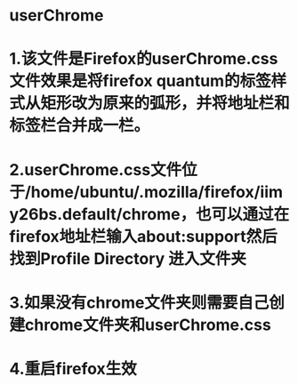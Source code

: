 # userChrome
# 1.该文件是Firefox的userChrome.css 文件效果是将firefox quantum的标签样式从矩形改为原来的弧形，并将地址栏和标签栏合并成一栏。
# 2.userChrome.css文件位于/home/ubuntu/.mozilla/firefox/iimy26bs.default/chrome，也可以通过在firefox地址栏输入about:support然后找到Profile Directory 进入文件夹
# 3.如果没有chrome文件夹则需要自己创建chrome文件夹和userChrome.css
# 4.重启firefox生效
